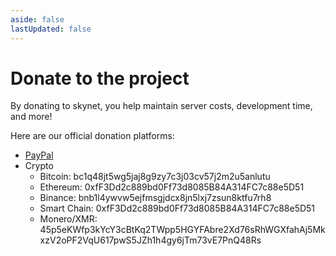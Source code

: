 ```yaml
---
aside: false
lastUpdated: false
---
```


# Donate to the project

By donating to skynet, you help maintain server costs, development time, and more!

Here are our official donation platforms:

- [PayPal](https://www.paypal.com/donate/?cmd=_s-xclick&hosted_button_id=ST87LQH2CHGLA)
- Crypto
  - Bitcoin: bc1q48jt5wg5jaj8g9zy7c3j03cv57j2m2u5anlutu
  - Ethereum: 0xfF3Dd2c889bd0Ff73d8085B84A314FC7c88e5D51
  - Binance: bnb1l4ywvw5ejfmsgjdcx8jn5lxj7zsun8ktfu7rh8
  - Smart Chain: 0xfF3Dd2c889bd0Ff73d8085B84A314FC7c88e5D51
  - Monero/XMR: 45p5eKWfp3kYcY3cBtKq2TWpp5HGYFAbre2Xd76sRhWGXfahAj5MkxzV2oPF2VqU617pwS5JZh1h4gy6jTm73vE7PnQ48Rs
